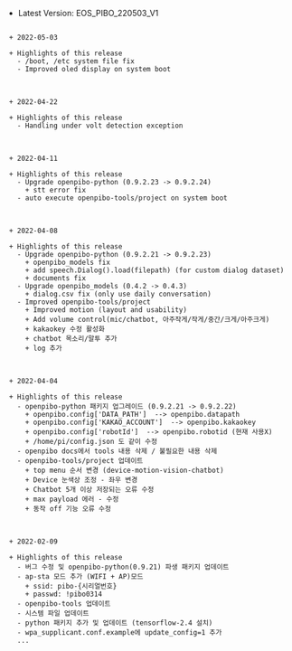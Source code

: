  * Latest Version: EOS_PIBO_220503_V1

<pre>
<code>
 + 2022-05-03

 + Highlights of this release
   - /boot, /etc system file fix
   - Improved oled display on system boot
</code>
</pre>

<pre>
<code>
 + 2022-04-22

 + Highlights of this release
   - Handling under volt detection exception
</code>
</pre>

<pre>
<code>
 + 2022-04-11

 + Highlights of this release
   - Upgrade openpibo-python (0.9.2.23 -> 0.9.2.24)
     + stt error fix
   - auto execute openpibo-tools/project on system boot
</code>
</pre>

<pre>
<code>
 + 2022-04-08

 + Highlights of this release
   - Upgrade openpibo-python (0.9.2.21 -> 0.9.2.23)
     + openpibo_models fix
     + add speech.Dialog().load(filepath) (for custom dialog dataset)
     + documents fix
   - Upgrade openpibo_models (0.4.2 -> 0.4.3)
     + dialog.csv fix (only use daily conversation)
   - Improved openpibo-tools/project
     + Improved motion (layout and usability)
     + Add volume control(mic/chatbot, 아주작게/작게/중간/크게/아주크게)
     + kakaokey 수정 활성화
     + chatbot 목소리/말투 추가
     + log 추가
</code>
</pre>

<pre>
<code>
 + 2022-04-04

 + Highlights of this release
   - openpibo-python 패키지 업그레이드 (0.9.2.21 -> 0.9.2.22)
     + openpibo.config['DATA_PATH']  --> openpibo.datapath
     + openpibo.config['KAKAO_ACCOUNT']  --> openpibo.kakaokey
     + openpibo.config['robotId']  --> openpibo.robotid (현재 사용X)
     + /home/pi/config.json 도 같이 수정
   - openpibo docs에서 tools 내용 삭제 / 불필요한 내용 삭제
   - openpibo-tools/project 업데이트
     + top menu 순서 변경 (device-motion-vision-chatbot)
     + Device 눈색상 조정 - 좌우 변경
     + Chatbot 5개 이상 저장되는 오류 수정
     + max payload 에러 - 수정
     + 동작 off 기능 오류 수정
</code>
</pre>

<pre>
<code>
 + 2022-02-09

 + Highlights of this release
   - 버그 수정 및 openpibo-python(0.9.21) 파생 패키지 업데이트
   - ap-sta 모드 추가 (WIFI + AP)모드
     + ssid: pibo-{시리얼번호}
     + passwd: !pibo0314
   - openpibo-tools 업데이트 
   - 시스템 파일 업데이트
   - python 패키지 추가 및 업데이트 (tensorflow-2.4 설치)
   - wpa_supplicant.conf.example에 update_config=1 추가
   ...
</code>
</pre>
